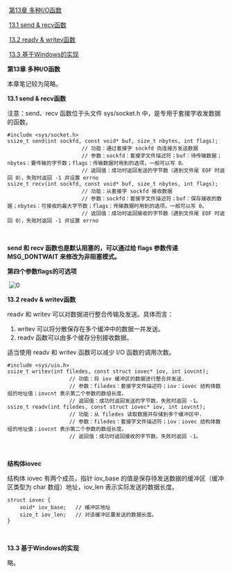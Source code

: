 ​            [第13章 多种I/O函数](#4545-1624974208777)        

​            [13.1 send & recv函数](#9533-1624974232566)        

​            [13.2 readv & writev函数](#8160-1624974232566)        

​            [13.3 基于Windows的实现](#6086-1624974232566)        

**第13章 多种I/O函数**

本章笔记较为简略。

**13.1 send & recv函数**

注意：send、recv 函数位于头文件 sys/socket.h 中，是专用于套接字收发数据的函数。

```
#include <sys/socket.h>
ssize_t send(int sockfd, const void* buf, size_t nbytes, int flags); 
                        // 功能：通过套接字 sockfd 向连接方发送数据
                        // 参数：sockfd：套接字文件描述符；buf：待传输数据；nbytes：要传输的字节数；flags：传输数据时用到的选项，一般可以写 0。
                        // 返回值：成功时返回发送的字节数（遇到文件尾 EOF 时返回 0），失败时返回 -1 并设置 errno
ssize_t recv(int sockfd, const void* buf, size_t nbytes, int flags); 
                        // 功能：从套接字 sockfd 接收数据
                        // 参数：sockfd：套接字文件描述符；buf：保存接收的数据；nbytes：可接收的最大字节数；flags：传输数据时用到的选项，一般可以写 0。
                        // 返回值：成功时返回接收的字节数（遇到文件尾 EOF 时返回 0），失败时返回 -1 并设置 errno
```

​    

**send 和 recv 函数也是默认阻塞的，可以通过给 flags 参数传递 MSG_DONTWAIT 来修改为非阻塞模式。**

**第四个参数flags的可选项**

​    ![0](https://note.youdao.com/yws/public/resource/2cc82d506046654eae52ddd40e1f8558/xmlnote/02A283A0A63249ACA9B1B3F9F4A3FA03/72055)

**13.2 readv & writev函数**

readv 和 writev 可以对数据进行整合传输及发送。具体而言：

1. writev 可以将分散保存在多个缓冲中的数据一并发送。
2. readv 函数可以由多个缓存分别接收数据。

适当使用 readv 和 writev 函数可以减少 I/O 函数的调用次数。

```
#include <sys/uio.h>
ssize_t writev(int filedes, const struct iovec* iov, int iovcnt);
                    // 功能：将 iov 缓冲区的数据进行整合并发送.
                    // 参数：filedes：套接字文件描述符；iov：iovec 结构体数组的地址值；iovcnt 表示第二个参数的数组长度。
                    // 返回值：成功时返回发送的字节数，失败时返回 -1。
ssize_t readv(int filedes, const struct iovec* iov, int iovcnt);
                    // 功能：从 filedes 读取数据并存储到多个缓冲区中.
                    // 参数：filedes：套接字文件描述符；iov：iovec 结构体数组的地址值；iovcnt 表示第二个参数的数组长度。
                    // 返回值：成功时返回接收的字节数，失败时返回 -1。
```

​           

**结构体iovec**

结构体 iovec 有两个成员，指针 iov_base 的值是保存待发送数据的缓冲区（缓冲区类型为 char 数组）地址，iov_len 表示实际发送的数据长度。

```
struct iovec {
    void* iov_base;   // 缓冲区地址
    size_t iov_len;   // 对该缓冲区要发送的数据长度。
}
```

​          

**13.3 基于Windows的实现**

略。